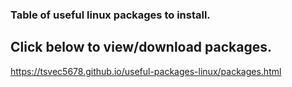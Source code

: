 ### Table of useful linux packages to install.
## Click below to view/download packages.
https://tsvec5678.github.io/useful-packages-linux/packages.html

